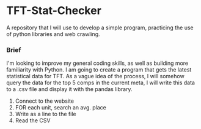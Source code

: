 # TFT-Stat-Checker
A repository that I will use to develop a simple program, practicing the use of python libraries and web crawling.

### Brief

I'm looking to improve my general coding skills, as well as building more familiarity with Python. I am going to create a program that gets the latest statistical data for TFT. As a vague idea of the process, I will somehow query the data for the top 5 comps in the current meta, I will write this data to a .csv file and display it with the pandas library. 

1. Connect to the website
2. FOR each unit, search an avg. place
3. Write as a line to the file
4. Read the CSV



